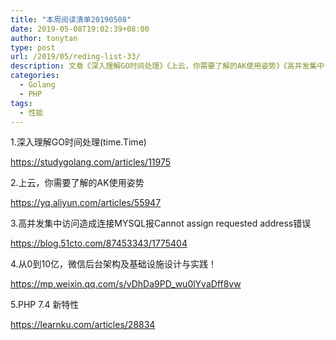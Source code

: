 ```yaml
---
title: "本周阅读清单20190508"
date: 2019-05-08T19:02:39+08:00
author: tonytan
type: post
url: /2019/05/reding-list-33/
description: 文章《深入理解GO时间处理》《上云，你需要了解的AK使用姿势》《高并发集中访问造成连接MYSQL报错》《从0到10亿，微信后台架构及基础设施设计与实践》《PHP 7.4 新特性》等
categories:
  - Golang
  - PHP
tags:
  - 性能
---
```


1.深入理解GO时间处理(time.Time)

https://studygolang.com/articles/11975

2.上云，你需要了解的AK使用姿势

https://yq.aliyun.com/articles/55947

3.高并发集中访问造成连接MYSQL报Cannot assign requested address错误

https://blog.51cto.com/87453343/1775404

4.从0到10亿，微信后台架构及基础设施设计与实践！

https://mp.weixin.qq.com/s/vDhDa9PD_wu0lYvaDff8vw

5.PHP 7.4 新特性

https://learnku.com/articles/28834
